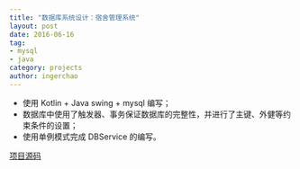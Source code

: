 ```yaml
---
title: "数据库系统设计：宿舍管理系统"
layout: post
date: 2016-06-16
tag:
- mysql
- java
category: projects
author: ingerchao
---
```




- 使用 Kotlin + Java swing + mysql 编写；
- 数据库中使用了触发器、事务保证数据库的完整性，并进行了主键、外健等约束条件的设置；
- 使用单例模式完成 DBService 的编写。



[项目源码](https://github.com/Inger-Chao/DormitoryManager)

